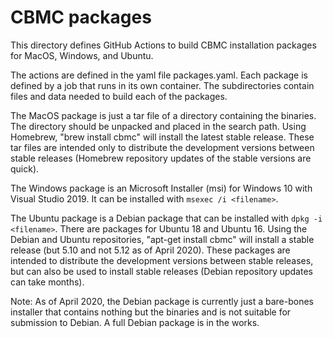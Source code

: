 # CBMC packages

This directory defines GitHub Actions to build CBMC installation
packages for MacOS, Windows, and Ubuntu.

The actions are defined in the yaml file packages.yaml. Each package
is defined by a job that runs in its own container. The subdirectories
contain files and data needed to build each of the packages.

The MacOS package is just a tar file of a directory containing the
binaries. The directory should be unpacked and placed in the search
path. Using Homebrew, "brew install cbmc" will install the latest
stable release.  These tar files are intended only to distribute the
development versions between stable releases (Homebrew repository
updates of the stable versions are quick).

The Windows package is an Microsoft Installer (msi) for Windows 10
with Visual Studio 2019.  It can be installed with `msexec /i <filename>`.

The Ubuntu package is a Debian package that can be installed with
`dpkg -i <filename>`. There are packages for Ubuntu 18 and Ubuntu 16.
Using the Debian and Ubuntu repositories, "apt-get install cbmc" will
install a stable release (but 5.10 and not 5.12 as of April 2020).
These packages are intended to distribute the development versions
between stable releases, but can also be used to install stable
releases (Debian repository updates can take months).

Note: As of April 2020, the Debian package is currently just a
bare-bones installer that contains nothing but the binaries and is not
suitable for submission to Debian.  A full Debian package is in the
works.
